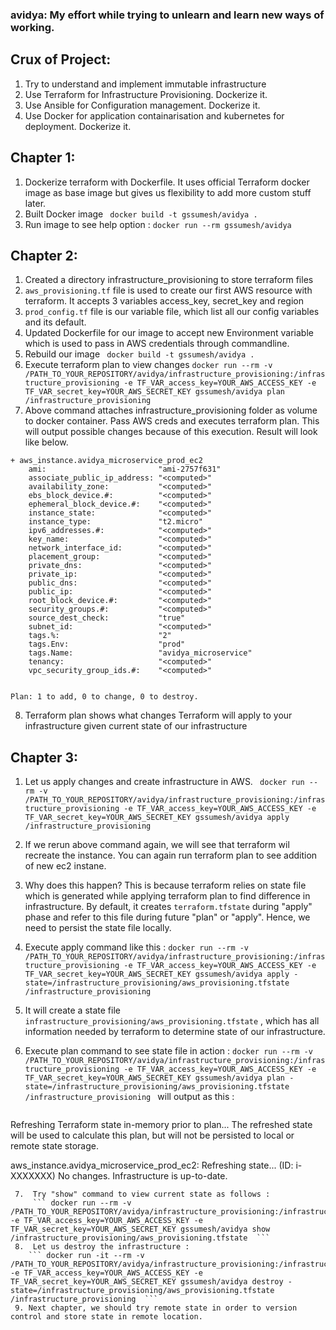 ### avidya: My effort while trying to unlearn and learn new ways of working. 
 
## Crux of Project:
   1. Try to understand and implement immutable infrastructure
   2. Use Terraform for Infrastructure Provisioning. Dockerize it.
   3. Use Ansible for Configuration management. Dockerize it.
   4. Use Docker for application containarisation and kubernetes for deployment. Dockerize it.

## Chapter 1:
   1. Dockerize terraform with Dockerfile. It uses official Terraform docker image as base image but gives us flexibility to add more custom stuff later.
   2. Built Docker image ``` docker build -t gssumesh/avidya .```
   3. Run image to see help option : ``` docker run --rm gssumesh/avidya ```

## Chapter 2:
   1. Created a directory infrastructure_provisioning to store terraform files
   2. `aws_provisioning.tf` file is used to create our first AWS resource with terraform. It accepts 3 variables access_key, secret_key and region
   3. `prod_config.tf` file is our variable file, which list all our config variables and its default.
   4. Updated Dockerfile for our image to accept new Environment variable which is used to pass in AWS credentials through commandline.
   5. Rebuild our image ``` docker build -t gssumesh/avidya .```
   6. Execute terraform plan to view changes 
      ``` docker run --rm -v /PATH_TO_YOUR_REPOSITORY/avidya/infrastructure_provisioning:/infrastructure_provisioning -e TF_VAR_access_key=YOUR_AWS_ACCESS_KEY -e TF_VAR_secret_key=YOUR_AWS_SECRET_KEY gssumesh/avidya plan /infrastructure_provisioning  ```
   7. Above command attaches infrastructure_provisioning folder as volume to docker container. Pass AWS creds and executes terraform plan. This will output possible changes because of this execution. Result will look like below.

```
+ aws_instance.avidya_microservice_prod_ec2
    ami:                         "ami-2757f631"
    associate_public_ip_address: "<computed>"
    availability_zone:           "<computed>"
    ebs_block_device.#:          "<computed>"
    ephemeral_block_device.#:    "<computed>"
    instance_state:              "<computed>"
    instance_type:               "t2.micro"
    ipv6_addresses.#:            "<computed>"
    key_name:                    "<computed>"
    network_interface_id:        "<computed>"
    placement_group:             "<computed>"
    private_dns:                 "<computed>"
    private_ip:                  "<computed>"
    public_dns:                  "<computed>"
    public_ip:                   "<computed>"
    root_block_device.#:         "<computed>"
    security_groups.#:           "<computed>"
    source_dest_check:           "true"
    subnet_id:                   "<computed>"
    tags.%:                      "2"
    tags.Env:                    "prod"
    tags.Name:                   "avidya_microservice"
    tenancy:                     "<computed>"
    vpc_security_group_ids.#:    "<computed>"


Plan: 1 to add, 0 to change, 0 to destroy.

```
  8. Terraform plan shows what changes Terraform will apply to your infrastructure given current state of our infrastructure

## Chapter 3:
  1. Let us apply changes and create infrastructure in AWS.
     ```  docker run --rm -v /PATH_TO_YOUR_REPOSITORY/avidya/infrastructure_provisioning:/infrastructure_provisioning -e TF_VAR_access_key=YOUR_AWS_ACCESS_KEY -e TF_VAR_secret_key=YOUR_AWS_SECRET_KEY gssumesh/avidya apply /infrastructure_provisioning  ```
  2. If we rerun above command again, we will see that terraform wil recreate the instance. You can again run terraform plan to see addition of new ec2 instane.
  3. Why does this happen? This is because terraform relies on state file which is generated while applying terraform plan to find difference in infrastructure. By default, it creates `terraform.tfstate` during "apply" phase and refer to this file during future "plan" or "apply". Hence, we need to persist the state file locally.
  4. Execute  apply command like this :
     ``` docker run --rm -v /PATH_TO_YOUR_REPOSITORY/avidya/infrastructure_provisioning:/infrastructure_provisioning -e TF_VAR_access_key=YOUR_AWS_ACCESS_KEY -e TF_VAR_secret_key=YOUR_AWS_SECRET_KEY gssumesh/avidya apply -state=/infrastructure_provisioning/aws_provisioning.tfstate /infrastructure_provisioning ```
  5. It will create a state file `infrastructure_provisioning/aws_provisioning.tfstate` , which has all information needed by terraform to determine state of our infrastructure.
  6. Execute plan command to see state file in action :
     ``` docker run --rm -v /PATH_TO_YOUR_REPOSITORY/avidya/infrastructure_provisioning:/infrastructure_provisioning -e TF_VAR_access_key=YOUR_AWS_ACCESS_KEY -e TF_VAR_secret_key=YOUR_AWS_SECRET_KEY gssumesh/avidya plan -state=/infrastructure_provisioning/aws_provisioning.tfstate /infrastructure_provisioning  ```
 will output as this :

     ```
 Refreshing Terraform state in-memory prior to plan...
The refreshed state will be used to calculate this plan, but will not be
persisted to local or remote state storage.

aws_instance.avidya_microservice_prod_ec2: Refreshing state... (ID: i-XXXXXXX)
No changes. Infrastructure is up-to-date. 

 ```
  7.  Try "show" command to view current state as follows :
      ``` docker run --rm -v /PATH_TO_YOUR_REPOSITORY/avidya/infrastructure_provisioning:/infrastructure_provisioning -e TF_VAR_access_key=YOUR_AWS_ACCESS_KEY -e TF_VAR_secret_key=YOUR_AWS_SECRET_KEY gssumesh/avidya show /infrastructure_provisioning/aws_provisioning.tfstate  ```
  8.  Let us destroy the infrastructure :
     ``` docker run -it --rm -v /PATH_TO_YOUR_REPOSITORY/avidya/infrastructure_provisioning:/infrastructure_provisioning -e TF_VAR_access_key=YOUR_AWS_ACCESS_KEY -e TF_VAR_secret_key=YOUR_AWS_SECRET_KEY gssumesh/avidya destroy -state=/infrastructure_provisioning/aws_provisioning.tfstate /infrastructure_provisioning  ```
  9. Next chapter, we should try remote state in order to version control and store state in remote location.

